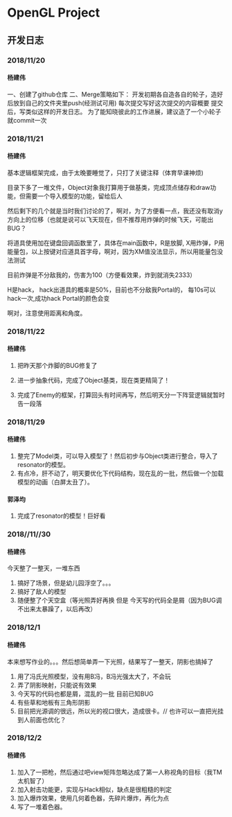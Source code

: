 # OpenGL Project
## 开发日志
### 2018/11/20
#### 杨建伟
一、创建了github仓库
二、Merge策略如下：
	开发初期各自造各自的轮子，造好后放到自己的文件夹里push(经测试可用)
	每次提交写好这次提交的内容概要
	提交后，写类似这样的开发日志。
	为了能知晓彼此的工作进展，建议造了一个小轮子就commit一次
### 2018/11/21
#### 杨建伟
基本逻辑框架完成，由于太晚要睡觉了，只打了关键注释（体育早课神烦)

目录下多了一堆文件，Object对象我打算用于做基类，完成顶点储存和draw功能，但需要一个导入模型的功能，留给后人

然后剩下的几个就是当时我们讨论的了，啊对，为了方便看一点，我还没有取消y方向上的位移（也就是说可以飞天现在，但不推荐用炸弹的时候飞天，可能出BUG？

将道具使用加在键盘回调函数里了，具体在main函数中，R是放脚, X用炸弹，P用能量包，以上按键对应道具首字母，啊对，因为XM值没法显示，所以用能量包没法测试

目前炸弹是不分敌我的，伤害为100（方便看效果，炸到就消失2333）

H是hack， hack出道具的概率是50%，目前也不分敌我Portal的， 每10s可以hack一次,成功hack Portal的颜色会变

啊对，注意使用距离和角度。
### 2018/11/22
#### 杨建伟
1. 把昨天那个炸脚的BUG修复了

2. 进一步抽象代码，完成了Object基类，现在类更精简了！

3. 完成了Enemy的框架，打算回头有时间再写，然后明天分一下阵营逻辑就暂时告一段落
### 2018/11/29
#### 杨建伟
1. 整完了Model类，可以导入模型了！然后初步与Object类进行整合，导入了resonator的模型。
2. 有点冷，肝不动了，明天要优化下代码结构，现在乱的一批，然后做一个加载模型的动画（白屏太丑了）。
#### 郭泽均
1. 完成了resonator的模型！巨好看
### 2018//11//30
#### 杨建伟
今天整了一整天，一堆东西
1. 搞好了场景，但是幼儿园浮空了。。。
2. 搞好了敌人的模型
3. 随便整了个天空盒（等光照弄好再换
但是
今天写的代码全是屑（因为BUG调不出来太暴躁了，以后再改）
### 2018/12/1
#### 杨建伟
本来想写作业的。。。然后想简单弄一下光照，结果写了一整天，阴影也搞掉了
1. 用了冯氏光照模型，没有用B冯，B冯光强太大了，不会玩
2. 弄了阴影映射，只能说有效果
3. 今天写的代码也都是屑，混乱的一批
目前已知BUG
1. 有些草和地板有三角形阴影
3. 目前把光源调的很远，所以光的视口很大，造成很卡。// 也许可以一直把光挂到人前面也优化？
### 2018/12/2
#### 杨建伟
1. 加入了一把枪，然后通过吧view矩阵忽略达成了第一人称视角的目标（我TM太机智了）
2. 加入射击功能更，实现与Hack相似，缺点是很粗糙的判定
2. 加入爆炸效果，使用几何着色器，先碎片爆炸，再化为点
4. 写了一堆着色器。

